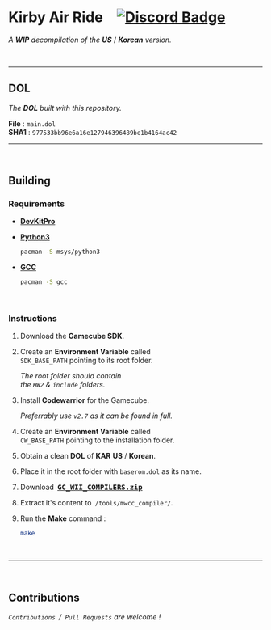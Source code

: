 
# Kirby Air Ride [![Discord Badge]][Discord]

*A* ***WIP*** *decompilation of the* ***US*** / ***Korean*** *version.*

<br>

---

## DOL

*The* ***DOL*** *built with this repository.*

**File** : `main.dol` <br>
**SHA1** : `977533bb96e6a16e127946396489be1b4164ac42`

---


<br>

## Building

### Requirements

- **[DevKitPro]**

- **[Python3]**

    ```sh
    pacman -S msys/python3
    ```

- **[GCC]**

    ```sh
    pacman -S gcc
    ```

<br>

### Instructions

1. Download the **Gamecube SDK**.

2. Create an **Environment Variable** called  <br>
   `SDK_BASE_PATH` pointing to its root folder.

   *The root folder should contain* <br>
   *the `HW2` & `include` folders.*

3. Install **Codewarrior** for the Gamecube.

    *Preferrably use `v2.7` as it can be found in full.*

4. Create an **Environment Variable** called <br>
   `CW_BASE_PATH` pointing to the installation folder.

5. Obtain a clean **DOL** of **KAR** **US** / **Korean**.

6. Place it in the root folder with `baserom.dol` as its name.

7. Download <kbd>**[GC_WII_COMPILERS.zip][GC]**</kbd>

8. Extract it's content to `/tools/mwcc_compiler/`.

9. Run the **Make** command :

    ```sh
    make
    ```

<br>

---

<br>

## Contributions

*`Contributions` / `Pull Requests` are welcome !*


<!----------------------------------------------------------------------------->

[DevKitPro]: https://devkitpro.org/wiki/Getting_Started
[Python3]: https://www.python.org/
[GCC]: https://gcc.gnu.org/
[GC]: https://cdn.discordapp.com/attachments/727918646525165659/917185027656286218/GC_WII_COMPILERS.zip

[Discord Badge]: https://img.shields.io/badge/Discord-7289DA?style=for-the-badge&logo=discord&logoColor=white
[Discord]: https://discord.gg/hKx3FJJgrV
